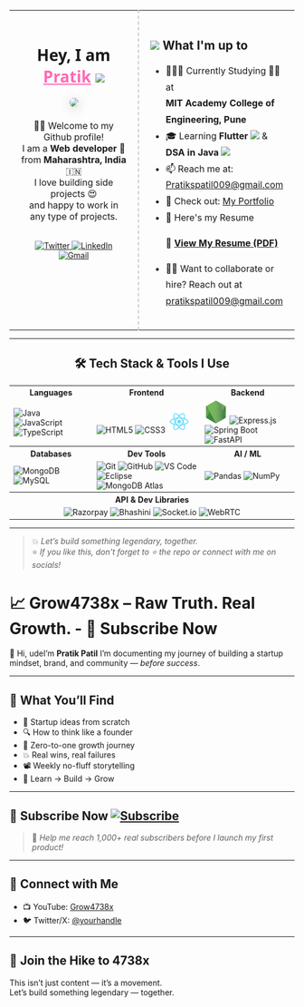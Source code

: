 <table>
  <tr>
    <!-- A: Introduction Section -->
    <td width="50%" valign="top" align="center" style="padding: 20px; border-right: 2px dashed #ccc;">
      <h1 style="font-family: 'Segoe UI', sans-serif;">Hey, I am 
        <a href="https://pratiksp.netlify.app/" target="_blank" style="color:#FF69B4;">Pratik</a> 
        <img src="https://media.giphy.com/media/hvRJCLFzcasrR4ia7z/giphy.gif" width="35">
      </h1>
      <img src="https://user-images.githubusercontent.com/49222186/110210369-58458c80-7eb7-11eb-9d6e-2129358b3098.png" 
           width="300" style="border-radius: 20px; box-shadow: 0 4px 20px rgba(0,0,0,0.2);" />
      <p style="margin-top: 20px; font-size: 16px;">
        🙏🏻 Welcome to my Github profile! <br />
        I am a <b>Web developer</b> 🚀 from <b>Maharashtra, India</b> 🇮🇳<br />
        I love building side projects 😍 <br />
        and happy to work in any type of projects.
      </p>
      <br />
      <div>
        <a href="#" target="_blank">
          <img alt="Twitter" src="https://img.shields.io/badge/Twitter-1DA1F2?style=for-the-badge&logo=twitter&logoColor=white" />
        </a>
        <a href="https://www.linkedin.com/in/pratik-patil-4738x" target="_blank">
          <img alt="LinkedIn" src="https://img.shields.io/badge/LinkedIn-0077B5?style=for-the-badge&logo=linkedin&logoColor=white" />
        </a>
        <a href="mailto:pratikspatil009@gmail.com" target="_blank">
          <img alt="Gmail" src="https://img.shields.io/badge/Gmail-D14836?style=for-the-badge&logo=gmail&logoColor=white" />
        </a>
      </div>
    </td>
 <!-- B: What I'm Up To Section -->
    <td width="50%" valign="top" style="padding: 20px;">
      <h2><img src="https://emojis.slackmojis.com/emojis/images/1584726375/8272/blob-cool.gif" width="28" /> What I'm up to</h2>
      <ul style="font-size: 16px; line-height: 1.8;">
        <li>👨🏻‍💻 Currently Studying ✍🏻 at <br><b>MIT Academy College of Engineering, Pune</b></li>
        <li>🎓 Learning <b>Flutter</b> 
            <img src="https://emojis.slackmojis.com/emojis/images/1533423362/4417/flutter.png" width="16" /> & 
            <b>DSA in Java</b> 
            <img src="https://cdn.jsdelivr.net/npm/programming-languages-logos@0.0.3/src/java/java_64x64.png" width="17" />
        </li>
        <li>📫 Reach me at: 
          <a href="mailto:Pratikspatil009@gmail.com">Pratikspatil009@gmail.com</a>
        </li>
        <li>👀 Check out: 
          <a href="https://pratiksp.netlify.app/" target="_blank">My Portfolio</a>
        </li>
        <li>📄 Here's my 
           Resume

📌 **[View My Resume (PDF)](https://github.com/pratik4738/resume-repo/raw/main/resumepratikpatil_1750259429.pdf)**  
        </li>
        <li> 🧑‍💼 Want to collaborate or hire? Reach out at [pratikspatil009@gmail.com](mailto:pratikspatil009@gmail.com) </li>
      </ul>
    </td>
  </tr>
</table>

---

<h2 align="center">🛠️ Tech Stack & Tools I Use</h2>

<div align="center">
  <table>
    <tr>
      <th>Languages</th>
      <th>Frontend</th>
      <th>Backend</th>
    </tr>
    <tr>
      <td>
        <img src="https://cdn.jsdelivr.net/npm/programming-languages-logos@0.0.3/src/java/java_64x64.png" width="40" title="Java" />
        <img src="https://upload.wikimedia.org/wikipedia/commons/9/99/Unofficial_JavaScript_logo_2.svg" width="40" title="JavaScript" />
        <img src="https://upload.wikimedia.org/wikipedia/commons/4/4c/Typescript_logo_2020.svg" width="40" title="TypeScript" />
      </td>
      <td>
        <img src="https://upload.wikimedia.org/wikipedia/commons/6/61/HTML5_logo_and_wordmark.svg" width="40" title="HTML5" />
        <img src="https://upload.wikimedia.org/wikipedia/commons/d/d5/CSS3_logo_and_wordmark.svg" width="38" title="CSS3" />
        <img src="https://raw.githubusercontent.com/github/explore/main/topics/react/react.png" width="40" title="React.js" />
      </td>
      <td>
        <img src="https://raw.githubusercontent.com/github/explore/main/topics/nodejs/nodejs.png" width="40" title="Node.js" />
        <img src="https://upload.wikimedia.org/wikipedia/commons/6/64/Expressjs.png" width="40" title="Express.js" />
        <img src="https://upload.wikimedia.org/wikipedia/commons/9/9a/Spring_Framework_Logo_2018.svg" width="40" title="Spring Boot" />
        <img src="https://cdn.worldvectorlogo.com/logos/fastapi.svg" width="40" title="FastAPI" />
      </td>
    </tr>
    <tr>
      <th>Databases</th>
      <th>Dev Tools</th>
      <th>AI / ML</th>
    </tr>
    <tr>
      <td>
        <img src="https://avatars.githubusercontent.com/u/45120?s=200&v=4" width="40" title="MongoDB" />
        <img src="https://cdn-icons-png.flaticon.com/512/919/919836.png" width="40" title="MySQL" />
<!--         <img src="https://upload.wikimedia.org/wikipedia/commons/2/29/Postgresql_elephant.svg" width="40" title="PostgreSQL" /> -->
      </td>
      <td>
        <img src="https://upload.wikimedia.org/wikipedia/commons/3/3f/Git_icon.svg" width="40" title="Git" />
        <img src="https://img.icons8.com/fluency/48/github.png" width="40" title="GitHub" />
        <img src="https://upload.wikimedia.org/wikipedia/commons/9/9a/Visual_Studio_Code_1.35_icon.svg" width="40" title="VS Code" />
        <img src="https://upload.wikimedia.org/wikipedia/commons/c/c9/Eclipse_Logo.svg" width="40" title="Eclipse" />
        <img src="https://www.mongodb.com/assets/images/global/favicon.ico" width="30" title="MongoDB Atlas" />
      </td>
      <td>
        <img src="https://upload.wikimedia.org/wikipedia/commons/e/ed/Pandas_logo.svg" width="40" title="Pandas" />
        <img src="https://upload.wikimedia.org/wikipedia/commons/3/3f/Numpy_logo_200.png" width="40" title="NumPy" />
<!--         <img src="https://upload.wikimedia.org/wikipedia/commons/2/2d/Tensorflow_logo.svg" width="40" title="TensorFlow / ResNet" />
        <img src="https://upload.wikimedia.org/wikipedia/commons/8/8b/Natural_Language_Processing.png" width="40" title="NLP" /> -->
      </td>
    </tr>
    <tr>
      <th colspan="3">API & Dev Libraries</th>
    </tr>
    <tr>
      <td colspan="3" align="center">
        <img src="https://companieslogo.com/img/orig/RZRP.F-8c70f4a6.png?t=1633512433" width="40" title="Razorpay" />
        <img src="https://i.postimg.cc/wTMQXFYF/bhashini-logo.png" width="40" title="Bhashini" />
        <img src="https://upload.wikimedia.org/wikipedia/commons/9/96/Socket-io.svg" width="40" title="Socket.io" />
        <img src="https://upload.wikimedia.org/wikipedia/commons/7/72/WebRTC_Logo.svg" width="40" title="WebRTC" />
      </td>
    </tr>
  </table>
</div>

---

> 💥 *Let’s build something legendary, together.*  
> ⭐ *If you like this, don't forget to ⭐ the repo or connect with me on socials!*




<h1>📈 Grow4738x – Raw Truth. Real Growth.  - 🔔 Subscribe Now   </h1>   


👋 Hi, udeI’m **Pratik Patil**
I’m documenting my journey of building a startup mindset, brand, and community — *before success*.

---

## 🎯 What You’ll Find
- 🧠 Startup ideas from scratch  
- 🔍 How to think like a founder  
- 🚀 Zero-to-one growth journey  
- 💥 Real wins, real failures  
- 📽️ Weekly no-fluff storytelling  
- 🧱 Learn → Build → Grow

---

## 🔔 Subscribe Now    [![Subscribe](https://img.shields.io/badge/Subscribe-Youtube-red?style=for-the-badge&logo=youtube)](https://www.youtube.com/@Pratik4738xGrow?sub_confirmation=1)


> 🎯 *Help me reach 1,000+ real subscribers before I launch my first product!*

---

## 💬 Connect with Me
- 📺 YouTube: [Grow4738x](https://www.youtube.com/@Pratik4738xGrow)
- 🐦 Twitter/X: [@yourhandle](https://twitter.com/yourhandle)

---

## 🌟 Join the Hike to 4738x

This isn’t just content — it’s a movement.  
Let’s build something legendary — together.
